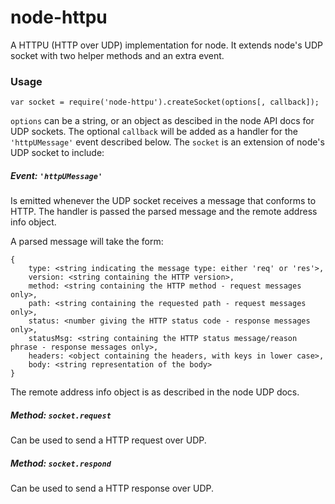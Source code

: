 node-httpu
==========

A HTTPU (HTTP over UDP) implementation for node. It extends node's UDP socket with two helper methods and an extra event.

### Usage

`var socket = require('node-httpu').createSocket(options[, callback]);`

`options` can be a string, or an object as descibed in the node API docs for UDP sockets. The optional `callback` will be added 
as a handler for the `'httpUMessage'` event described below.
The `socket` is an extension of node's UDP socket to include:

##### Event: `'httpUMessage'`

Is emitted whenever the UDP socket receives a message that conforms to HTTP. The handler is passed the parsed message and 
the remote address info object.

A parsed message will take the form:

```
{
    type: <string indicating the message type: either 'req' or 'res'>,
    version: <string containing the HTTP version>,
    method: <string containing the HTTP method - request messages only>,
    path: <string containing the requested path - request messages only>,
    status: <number giving the HTTP status code - response messages only>,
    statusMsg: <string containing the HTTP status message/reason phrase - response messages only>,
    headers: <object containing the headers, with keys in lower case>,
    body: <string representation of the body>    
}
```

The remote address info object is as described in the node UDP docs.

##### Method: `socket.request`

Can be used to send a HTTP request over UDP.

##### Method: `socket.respond`

Can be used to send a HTTP response over UDP.